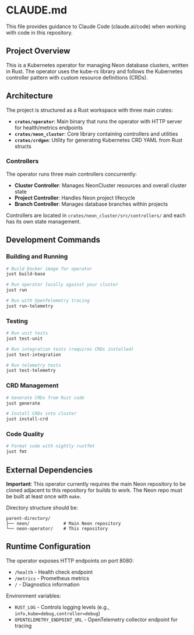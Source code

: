 # CLAUDE.md

This file provides guidance to Claude Code (claude.ai/code) when working with code in this repository.

## Project Overview

This is a Kubernetes operator for managing Neon database clusters, written in Rust. The operator uses the kube-rs library and follows the Kubernetes controller pattern with custom resource definitions (CRDs).

## Architecture

The project is structured as a Rust workspace with three main crates:

- **`crates/operator`**: Main binary that runs the operator with HTTP server for health/metrics endpoints
- **`crates/neon_cluster`**: Core library containing controllers and utilities
- **`crates/crdgen`**: Utility for generating Kubernetes CRD YAML from Rust structs

### Controllers

The operator runs three main controllers concurrently:
- **Cluster Controller**: Manages NeonCluster resources and overall cluster state
- **Project Controller**: Handles Neon project lifecycle 
- **Branch Controller**: Manages database branches within projects

Controllers are located in `crates/neon_cluster/src/controllers/` and each has its own state management.

## Development Commands

### Building and Running
```bash
# Build Docker image for operator
just build-base

# Run operator locally against your cluster
just run

# Run with OpenTelemetry tracing
just run-telemetry
```

### Testing
```bash
# Run unit tests
just test-unit

# Run integration tests (requires CRDs installed)
just test-integration

# Run telemetry tests
just test-telemetry
```

### CRD Management
```bash
# Generate CRDs from Rust code
just generate

# Install CRDs into cluster
just install-crd
```

### Code Quality
```bash
# Format code with nightly rustfmt
just fmt
```

## External Dependencies

**Important**: This operator currently requires the main Neon repository to be cloned adjacent to this repository for builds to work. The Neon repo must be built at least once with `make`.

Directory structure should be:
```
parent-directory/
├── neon/             # Main Neon repository
└── neon-operator/    # This repository
```

## Runtime Configuration

The operator exposes HTTP endpoints on port 8080:
- `/health` - Health check endpoint
- `/metrics` - Prometheus metrics
- `/` - Diagnostics information

Environment variables:
- `RUST_LOG` - Controls logging levels (e.g., `info,kube=debug,controller=debug`)
- `OPENTELEMETRY_ENDPOINT_URL` - OpenTelemetry collector endpoint for tracing